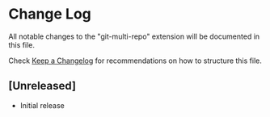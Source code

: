 # Change Log

All notable changes to the "git-multi-repo" extension will be documented in this file.

Check [Keep a Changelog](http://keepachangelog.com/) for recommendations on how to structure this file.

## [Unreleased]

- Initial release